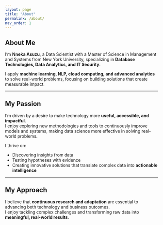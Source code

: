 ```yaml
---
layout: page
title: "About"
permalink: /about/
nav_order: 1
---
```




<link rel="stylesheet" href="assets/css/custom.css">

## About Me

I’m **Nneka Asuzu**, a Data Scientist with a Master of Science in Management and Systems from New York University, specializing in **Database Technologies, Data Analytics, and IT Security**.

I apply **machine learning, NLP, cloud computing, and advanced analytics** to solve real-world problems, focusing on building solutions that create measurable impact.

---

## My Passion

I’m driven by a desire to make technology more **useful, accessible, and impactful**.  
I enjoy exploring new methodologies and tools to continuously improve models and systems, making data science more effective in solving real-world problems.

I thrive on:

- Discovering insights from data  
- Testing hypotheses with evidence  
- Creating innovative solutions that translate complex data into **actionable intelligence**

---

## My Approach

I believe that **continuous research and adaptation** are essential to advancing both technology and business outcomes.  
I enjoy tackling complex challenges and transforming raw data into **meaningful, real-world results**.
